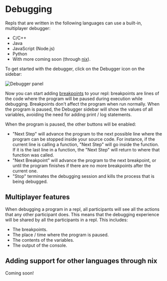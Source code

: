 # Debugging

Repls that are written in the following languages can use a built-in, multiplayer debugger:

* C/C++
* Java
* JavaScript (Node.js)
* Python
* With more coming soon (through [nix](/programming-ide/getting-started-nix)).

To get started with the debugger, click on the Debugger icon on the sidebar:

![Debugger panel](https://docs.replit.com/images/programming-ide/debugging/debugger_panel.png)

Now you can start adding [breakpoints](https://en.wikipedia.org/wiki/Breakpoint) to your repl: breakpoints are lines of the code where the program will be paused during execution while debugging. Breakpoints don't affect the program when run normally. When the program is paused, the Debugger sidebar will show the values of all variables, avoiding the need for adding print / log statements.

When the program is paused, the other buttons will be enabled:

* "Next Step" will advance the program to the next possible line where the program can be stopped inside your source code. For instance, if the current line is calling a function, "Next Step" will go inside the function. If it is the last line in a function, the "Next Step" will return to where that function was called.
* "Next Breakpoint" will advance the program to the next breakpoint, or until the program finishes if there are no more breakpoints after the current one.
* "Stop" terminates the debugging session and kills the process that is being debugged.

## Multiplayer features

When debugging a program in a repl, all participants will see all the actions that any other participant does. This means that the debugging experience will be shared by all the participants in a repl. This includes:

* The breakpoints.
* The place / time where the program is paused.
* The contents of the variables.
* The output of the console.

## Adding support for other languages through nix

Coming soon!
